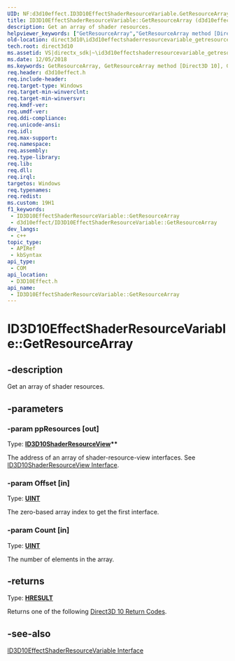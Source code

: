```yaml
---
UID: NF:d3d10effect.ID3D10EffectShaderResourceVariable.GetResourceArray
title: ID3D10EffectShaderResourceVariable::GetResourceArray (d3d10effect.h)
description: Get an array of shader resources.
helpviewer_keywords: ["GetResourceArray","GetResourceArray method [Direct3D 10]","GetResourceArray method [Direct3D 10]","ID3D10EffectShaderResourceVariable interface","ID3D10EffectShaderResourceVariable interface [Direct3D 10]","GetResourceArray method","ID3D10EffectShaderResourceVariable.GetResourceArray","ID3D10EffectShaderResourceVariable::GetResourceArray","be202163-a9e9-5354-d781-12b5b98cda4b","d3d10effect/ID3D10EffectShaderResourceVariable::GetResourceArray","direct3d10.id3d10effectshaderresourcevariable_getresourcearray"]
old-location: direct3d10\id3d10effectshaderresourcevariable_getresourcearray.htm
tech.root: direct3d10
ms.assetid: VS|directx_sdk|~\id3d10effectshaderresourcevariable_getresourcearray.htm
ms.date: 12/05/2018
ms.keywords: GetResourceArray, GetResourceArray method [Direct3D 10], GetResourceArray method [Direct3D 10],ID3D10EffectShaderResourceVariable interface, ID3D10EffectShaderResourceVariable interface [Direct3D 10],GetResourceArray method, ID3D10EffectShaderResourceVariable.GetResourceArray, ID3D10EffectShaderResourceVariable::GetResourceArray, be202163-a9e9-5354-d781-12b5b98cda4b, d3d10effect/ID3D10EffectShaderResourceVariable::GetResourceArray, direct3d10.id3d10effectshaderresourcevariable_getresourcearray
req.header: d3d10effect.h
req.include-header: 
req.target-type: Windows
req.target-min-winverclnt: 
req.target-min-winversvr: 
req.kmdf-ver: 
req.umdf-ver: 
req.ddi-compliance: 
req.unicode-ansi: 
req.idl: 
req.max-support: 
req.namespace: 
req.assembly: 
req.type-library: 
req.lib: 
req.dll: 
req.irql: 
targetos: Windows
req.typenames: 
req.redist: 
ms.custom: 19H1
f1_keywords:
 - ID3D10EffectShaderResourceVariable::GetResourceArray
 - d3d10effect/ID3D10EffectShaderResourceVariable::GetResourceArray
dev_langs:
 - c++
topic_type:
 - APIRef
 - kbSyntax
api_type:
 - COM
api_location:
 - D3D10Effect.h
api_name:
 - ID3D10EffectShaderResourceVariable::GetResourceArray
---
```


# ID3D10EffectShaderResourceVariable::GetResourceArray


## -description

Get an array of shader resources.

## -parameters

### -param ppResources [out]

Type: <b><a href="/windows/desktop/api/d3d10/nn-d3d10-id3d10shaderresourceview">ID3D10ShaderResourceView</a>**</b>

The address of an array of shader-resource-view interfaces. See <a href="/windows/desktop/api/d3d10/nn-d3d10-id3d10shaderresourceview">ID3D10ShaderResourceView Interface</a>.

### -param Offset [in]

Type: <b><a href="/windows/desktop/WinProg/windows-data-types">UINT</a></b>

The zero-based array index to get the first interface.

### -param Count [in]

Type: <b><a href="/windows/desktop/WinProg/windows-data-types">UINT</a></b>

The number of elements in the array.

## -returns

Type: <b><a href="/windows/win32/com/structure-of-com-error-codes">HRESULT</a></b>

Returns one of the following <a href="/windows/desktop/direct3d10/d3d10-graphics-reference-returnvalues">Direct3D 10 Return Codes</a>.

## -see-also

<a href="/windows/desktop/api/d3d10effect/nn-d3d10effect-id3d10effectshaderresourcevariable">ID3D10EffectShaderResourceVariable Interface</a>

